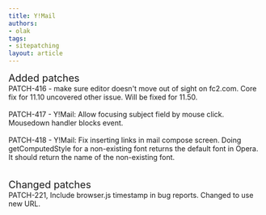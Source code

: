 ```yaml
---
title: Y!Mail
authors:
- olak
tags:
- sitepatching
layout: article
---
```

<span style="font-size: 140%">Added patches</span><br/>PATCH-416 - make sure editor doesn&#39;t move out of sight on fc2.com. Core fix for 11.10 uncovered other issue. Will be fixed for 11.50.<br/><br/>PATCH-417 - Y!Mail: Allow focusing subject field by mouse click. Mousedown handler blocks event.<br/><br/>PATCH-418 - Y!Mail: Fix inserting links in mail compose screen. Doing getComputedStyle for a non-existing font returns the default font in Opera. It should return the name of the non-existing font.<br/><br/> <br/><span style="font-size: 140%">Changed patches</span><br/>PATCH-221, Include browser.js timestamp in bug reports. Changed to use new URL.
